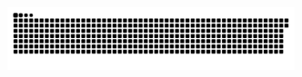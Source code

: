 <picture>
  <source media="(prefers-color-scheme: dark)" srcset="https://raw.githubusercontent.com/MarineHakobyan/MarineHakobyan/f89fa7d03b46a5ba0f958dcf07440e1ee8de32f5/github-contribution-grid-snake-dark.svg" />
  <source media="(prefers-color-scheme: light)" srcset="https://raw.githubusercontent.com/MarineHakobyan/MarineHakobyan/f89fa7d03b46a5ba0f958dcf07440e1ee8de32f5/github-contribution-grid-snake.svg" />
  <img alt="github-snake" src="https://raw.githubusercontent.com/MarineHakobyan/MarineHakobyan/f89fa7d03b46a5ba0f958dcf07440e1ee8de32f5/github-contribution-grid-snake-dark.svg" />
</picture>
